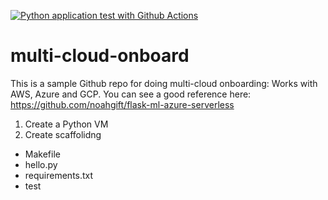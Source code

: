 [![Python application test with Github Actions](https://github.com/Champo28/multi-cloud-onboard/actions/workflows/main.yml/badge.svg)](https://github.com/Champo28/multi-cloud-onboard/actions/workflows/main.yml)

# multi-cloud-onboard
This is a sample Github repo for doing multi-cloud onboarding: Works with AWS, Azure and GCP.
You can see a good reference here: https://github.com/noahgift/flask-ml-azure-serverless

1. Create a Python VM
2. Create scaffolidng

* Makefile
* hello.py
* requirements.txt
* test
